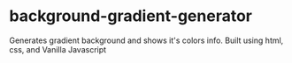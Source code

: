 # background-gradient-generator
Generates gradient background and shows it's colors info.
Built using html, css, and Vanilla Javascript
